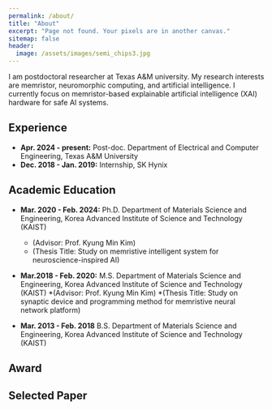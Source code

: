 ```yaml
---
permalink: /about/
title: "About"
excerpt: "Page not found. Your pixels are in another canvas."
sitemap: false
header:
  image: /assets/images/semi_chips3.jpg
---
```


I am postdoctoral researcher at Texas A&M university. My research interests are memristor, neuromorphic computing, and artificial intelligence. I currently focus on memristor-based explainable artificial intelligence (XAI) hardware for safe AI systems.

## Experience
  * **Apr. 2024 - present:** Post-doc. Department of Electrical and Computer Engineering, Texas A&M University
  * **Dec. 2018 - Jan. 2019:** Internship, SK Hynix

## Academic Education
  * **Mar. 2020 - Feb. 2024:** Ph.D. Department of Materials Science and Engineering, Korea Advanced Institute of Science and Technology (KAIST) 
	* (Advisor: Prof. Kyung Min Kim) 
	* (Thesis Title: Study on memristive intelligent system for neuroscience-inspired AI)

  * **Mar.2018 - Feb. 2020:** M.S. Department of Materials Science and Engineering, Korea Advanced Institute of Science and Technology (KAIST) 
	*(Advisor: Prof. Kyung Min Kim) 
	*(Thesis Title: Study on synaptic device and programming method for memristive neural network platform)

  * **Mar. 2013 - Feb. 2018** B.S. Department of Materials Science and Engineering, Korea Advanced Institute of Science and Technology (KAIST)

## Award

## Selected Paper
